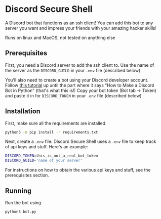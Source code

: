 # Discord Secure Shell
A Discord bot that functions as an ssh client! You can add this bot to any server you want and impress your friends with your amazing hacker skills!

Runs on linux and MacOS, not tested on anything else

## Prerequisites
First, you need a Discord server to add the ssh client to. Use the name of the server as the `DISCORD_GUILD` in your `.env` file (described below)

You'll also need to create a bot using your Discord developer account. Follow [this tutorial](https://realpython.com/how-to-make-a-discord-bot-python/) up until the part where it says "How to Make a Discord Bot in Python" (that's what this is!) Copy your bot token (Bot tab -> Token) and paste it in for `DISCORD_TOKEN` in your `.env` file (described below)

## Installation
First, make sure all the requirements are installed:
```bash
python3 -m pip install -r requirements.txt
```

Next, create a `.env` file.
Discord Secure Shell uses a `.env` file to keep track of api keys and stuff. Here's an example:
```bash
DISCORD_TOKEN=this_is_not_a_real_bot_token
DISCORD_GUILD='name of your server'
```

For instructions on how to obtain the various api keys and stuff, see the prerequisites section.

## Running
Run the bot using
```bash
python3 bot.py
```
